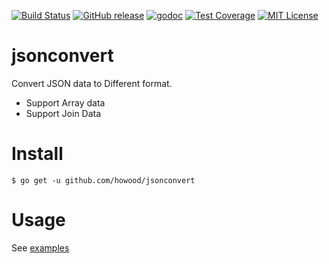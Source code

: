 [![Build Status](https://travis-ci.org/howood/jsonconvert.svg?branch=master)](https://travis-ci.org/howood/jsonconvert)
[![GitHub release](http://img.shields.io/github/release/howood/jsonconvert.svg?style=flat-square)][release]
[![godoc](https://img.shields.io/badge/godoc-reference-blue.svg?style=flat-square)](http://godoc.org/github.com/howood/jsonconvert)
[![Test Coverage](https://api.codeclimate.com/v1/badges/a522fa479bafb44a83b2/test_coverage)](https://codeclimate.com/github/howood/jsonconvert/test_coverage)
[![MIT License](http://img.shields.io/badge/license-MIT-blue.svg?style=flat-square)][license]

[release]: https://github.com/howood/jsonconvert/releases
[license]: https://github.com/howood/jsonconvert/blob/master/LICENSE

# jsonconvert

Convert JSON data to Different format.
- Support Array data
- Support Join Data

# Install

```
$ go get -u github.com/howood/jsonconvert
```

# Usage

See [examples](examples/)
